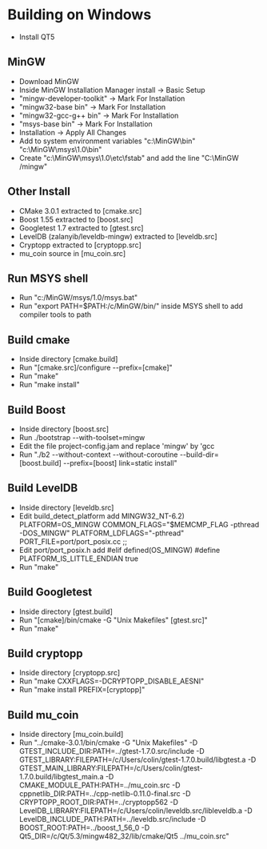 # Building on Windows
* Install QT5

## MinGW
* Download MinGW
* Inside MinGW Installation Manager install -> Basic Setup
* "mingw-developer-toolkit" -> Mark For Installation
* "mingw32-base bin" -> Mark For Installation
* "mingw32-gcc-g++ bin" -> Mark For Installation
* "msys-base bin" -> Mark For Installation
* Installation -> Apply All Changes
* Add to system environment variables "c:\MinGW\bin" "c:\MinGW\msys\1.0\bin"
* Create "c:\MinGW\msys\1.0\etc\fstab" and add the line "C:\MinGW /mingw"

## Other Install
* CMake 3.0.1 extracted to [cmake.src]
* Boost 1.55 extracted to [boost.src]
* Googletest 1.7 extracted to [gtest.src]
* LevelDB (zalanyib/leveldb-mingw) extracted to [leveldb.src]
* Cryptopp extracted to [cryptopp.src]
* mu_coin source in [mu_coin.src]

## Run MSYS shell
* Run "c:/MinGW/msys/1.0/msys.bat"
* Run "export PATH=$PATH:/c/MinGW/bin/" inside MSYS shell to add compiler tools to path

## Build cmake
* Inside directory [cmake.build]
* Run "[cmake.src]/configure --prefix=[cmake]"
* Run "make"
* Run "make install"

## Build Boost
* Inside directory [boost.src]
* Run ./bootstrap --with-toolset=mingw
* Edit the file project-config.jam and replace 'mingw' by 'gcc
* Run "./b2 --without-context --without-coroutine --build-dir=[boost.build] --prefix=[boost] link=static install"

## Build LevelDB
* Inside directory [leveldb.src]
* Edit build_detect_platform add
    MINGW32_NT-6.2)
        PLATFORM=OS_MINGW
        COMMON_FLAGS="$MEMCMP_FLAG -pthread -DOS_MINGW"
        PLATFORM_LDFLAGS="-pthread"
        PORT_FILE=port/port_posix.cc
        ;;
* Edit port/port_posix.h add 
#elif defined(OS_MINGW)
  #define PLATFORM_IS_LITTLE_ENDIAN true
* Run "make"

## Build Googletest
* Inside directory [gtest.build]
* Run "[cmake]/bin/cmake -G "Unix Makefiles" [gtest.src]"
* Run "make"

## Build cryptopp
* Inside directory [cryptopp.src]
* Run "make CXXFLAGS=-DCRYPTOPP_DISABLE_AESNI"
* Run "make install PREFIX=[cryptopp]"

## Build mu_coin
* Inside directory [mu_coin.build]
* Run "../cmake-3.0.1/bin/cmake -G "Unix Makefiles" -D GTEST_INCLUDE_DIR:PATH=../gtest-1.7.0.src/include -D GTEST_LIBRARY:FILEPATH=/c/Users/colin/gtest-1.7.0.build/libgtest.a -D GTEST_MAIN_LIBRARY:FILEPATH=/c/Users/colin/gtest-1.7.0.build/libgtest_main.a -D CMAKE_MODULE_PATH:PATH=../mu_coin.src -D cppnetlib_DIR:PATH=../cpp-netlib-0.11.0-final.src -D CRYPTOPP_ROOT_DIR:PATH=../cryptopp562 -D LevelDB_LIBRARY:FILEPATH=/c/Users/colin/leveldb.src/libleveldb.a -D LevelDB_INCLUDE_PATH:PATH=../leveldb.src/include -D BOOST_ROOT:PATH=../boost_1_56_0 -D Qt5_DIR=/c/Qt/5.3/mingw482_32/lib/cmake/Qt5 ../mu_coin.src"